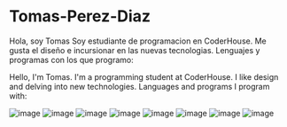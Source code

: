 # Tomas-Perez-Diaz
Hola, soy Tomas
Soy estudiante de programacion en CoderHouse. Me gusta el diseño e incursionar en las nuevas tecnologias.
Lenguajes y programas con los que programo:

Hello, I'm Tomas.
I'm a programming student at CoderHouse. I like design and delving into new technologies.
Languages and programs I program with:

![image](https://github.com/tomasperezdiaz/Tomas-Perez-Diaz/assets/145075920/9f74614a-643b-48f9-814a-10993b6737c2)
![image](https://github.com/tomasperezdiaz/Tomas-Perez-Diaz/assets/145075920/400368dc-d7e2-45af-acbf-34fb4080cd49)
![image](https://github.com/tomasperezdiaz/Tomas-Perez-Diaz/assets/145075920/b5a42c82-1fa5-48d4-bc07-28c097b135e7)
![image](https://github.com/tomasperezdiaz/Tomas-Perez-Diaz/assets/145075920/9dee8e50-a6f3-4ee2-b414-5d23fd011107)
![image](https://github.com/tomasperezdiaz/Tomas-Perez-Diaz/assets/145075920/98df9f4a-5a6e-468e-a632-aea1ac7e0597)
![image](https://github.com/tomasperezdiaz/Tomas-Perez-Diaz/assets/145075920/5b4432b4-b360-408e-b52d-9890be2535a8)
![image](https://github.com/tomasperezdiaz/Tomas-Perez-Diaz/assets/145075920/6df4641e-33c3-494d-8cb1-7de1c1e2acd5)
![image](https://github.com/tomasperezdiaz/Tomas-Perez-Diaz/assets/145075920/9cc7da9e-7789-4bc5-9ff8-669ceb902567)






           
